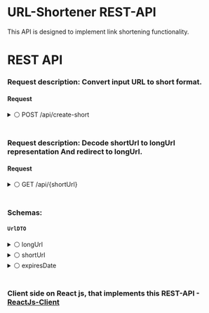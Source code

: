 # URL-Shortener REST-API

This API is designed to implement link shortening functionality.

# REST API

### Request description: Convert input URL to short format.

#### Request

<details>

  <summary>⚪ POST /api/create-short</summary>
  
  
    Request body: application/json
    Example value:
      {
        "longUrl": "yourLongURL.com"
      }
      
      
#### Response

    Status code: `201`
    Description: Successfully converted!
    Media type: application/json
    Example value:
      {
        "shortUrl": "7LK"
      }
      
      
    Status code: `400`
    Description: Bad Request!
    Media type: application/json
    Example value:
      {
        "statusCode": 400,
        "message": "We'll need a valid URL, like 'yourbrnd.co/niceurl'",
        "timestamp": 1679584728598
      }

</details>

</br>

### Request description: Decode shortUrl to longUrl representation And redirect to longUrl.

#### Request

<details>

<summary>⚪ GET /api/{shortUrl}</summary>


    Request body: application/json
    Example value: shortUrl in PathVariable : /api/7LK
      
#### Response

    Status code: `302`
    Description: Url successfully found! As a result of sending this request, you will be redirected to http://yourLongUrl.com
    Media type: application/http
    Example value:
      "redirect : http://yourLongURL.com"
       <html>
            ...
            ...
            ...
       </html>
       
       
      Status code: `404`
      Description: Url not Found!
      Media type: application/json
      Example value:
        {
          "statusCode": 404,
          "message": "This shortUrl doesn't exist or his duration was expired",
          "timestamp": 1679587416465
        }
        
</details>

</br>

### Schemas:

#### `UrlDTO`

<details>

<summary>⚪ longUrl</summary>

        type: string
        maxLength: 2147483647
        minLength: 3

</details>

<details>

<summary>⚪ shortUrl</summary>

        type: string
        maxLength: 2147483647
        minLength: 1

</details>

<details>

<summary>⚪ expiresDate</summary>

        type: string($date-time)

</details>

</br>

### Client side on React js, that implements this REST-API - <a href="https://github.com/4ubov/React-Client-URl-Shortener-API">ReactJs-Client</a>
